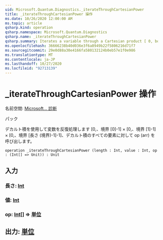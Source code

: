 ```yaml
---
uid: Microsoft.Quantum.Diagnostics._iterateThroughCartesianPower
title: _iterateThroughCartesianPower 操作
ms.date: 10/26/2020 12:00:00 AM
ms.topic: article
qsharp.kind: operation
qsharp.namespace: Microsoft.Quantum.Diagnostics
qsharp.name: _iterateThroughCartesianPower
qsharp.summary: Iterates a variable through a Cartesian product [ 0, bounds[0]-1 ] × [ 0, bounds[1]-1 ] × [ 0, bounds[Length(bounds)-1]-1 ] and calls op(arr) for every element of the Cartesian product
ms.openlocfilehash: 36666238b40d036e3f6a8949b22f5806216d71f7
ms.sourcegitcommit: 29e0d88a30e4166fa580132124b0eb57e1f0e986
ms.translationtype: MT
ms.contentlocale: ja-JP
ms.lasthandoff: 10/27/2020
ms.locfileid: "92713139"
---
```

# <a name="_iteratethroughcartesianpower-operation"></a>_iterateThroughCartesianPower 操作

名前空間: [Microsoft... 診断](xref:Microsoft.Quantum.Diagnostics)

パック [](https://nuget.org/packages/)


デカルト積を使用して変数を反復処理します [0,、境界 [0]-1] × [0,、境界 [1]-1] × [0,、境界 [長さ (境界)-1]-1]、デカルト積のすべての要素に対して op (arr) を呼び出します。

```qsharp
operation _iterateThroughCartesianPower (length : Int, value : Int, op : (Int[] => Unit)) : Unit
```


## <a name="input"></a>入力

### <a name="length--int"></a>長さ: [Int](xref:microsoft.quantum.lang-ref.int)




### <a name="value--int"></a>値: [Int](xref:microsoft.quantum.lang-ref.int)




### <a name="op--int--unit"></a>op: [Int](xref:microsoft.quantum.lang-ref.int)[] => [単位](xref:microsoft.quantum.lang-ref.unit) 





## <a name="output--unit"></a>出力: [単位](xref:microsoft.quantum.lang-ref.unit)


